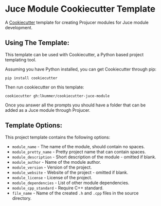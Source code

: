 # Juce Module Cookiecutter Template

A [Cookiecutter](https://cookiecutter.readthedocs.io/en/latest/index.html) template for creating Projucer modules for Juce module development.

## Using The Template:

This template can be used with Cookiecutter, a Python based project templating tool.

Assuming you have Python installed, you can get Cookiecutter through pip:

    pip install cookiecutter

Then run cookiecutter on this template:

    cookiecutter gh:lkummer/cookiecutter-juce-module

Once you answer all the prompts you should have a folder that can be added as a Juce module through Projucer.

## Template Options:

This project template contains the following options:

* `module_name` - The name of the module, should contain no spaces.
* `module_pretty_name` - Pretty project name that can contain spaces.
* `module_description` - Short description of the module - omitted if blank.
* `module_author` - Name of the module author.
* `module_version` - Version of the project.
* `module_website` - Website of the project - omitted if blank.
* `module_license` - License of the project.
* `module_dependencies` - List of other module dependencies.
* `module_cpp_standard` - Require C++ standard.
* `file_name` - Name of the created `.h` and `.cpp` files in the source directory.